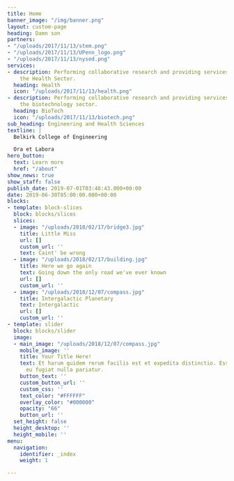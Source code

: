 ```yaml
---
title: Home
banner_image: "/img/banner.png"
layout: custom-page
heading: Damn son
partners:
- "/uploads/2017/11/13/stem.png"
- "/uploads/2017/11/13/UPenn_logo.png"
- "/uploads/2017/11/13/nysed.png"
services:
- description: Performing collaborative research and providing services to support
    the Health Sector.
  heading: Health
  icon: "/uploads/2017/11/13/health.png"
- description: Performing collaborative research and providing services to support
    the biotechnology sector.
  heading: BioTech
  icon: "/uploads/2017/11/13/biotech.png"
sub_heading: Engineering and Health Sciences
textline: |
  Belkirk College of Engineering

  Ora et Labora
hero_button:
  text: Learn more
  href: "/about"
show_news: true
show_staff: false
publish_date: 2019-07-01T03:48:43.000+00:00
date: 2019-06-30T05:00:00.000+00:00
blocks:
- template: block-slices
  block: blocks/slices
  slices:
  - image: "/uploads/2018/02/17/bridge3.jpg"
    title: Little Miss
    url: []
    custom_url: ''
    text: Caint' be wrong
  - image: "/uploads/2018/02/17/building.jpg"
    title: Here we go again
    text: Going down the only road we've ever known
    url: []
    custom_url: ''
  - image: "/uploads/2018/12/07/compass.jpg"
    title: Intergalactic Planetary
    text: Intergalactic
    url: []
    custom_url: ''
- template: slider
  block: blocks/slider
  image:
  - main_image: "/uploads/2018/12/07/compass.jpg"
    mobile_image: ''
    title: Your Title Here!
    text: Et harum quidem rerum facilis est et expedita distinctio. Esse cillum dolore
      eu fugiat nulla pariatur.
    button_text: ''
    custom_button_url: ''
    custom_css: ''
    text_color: "#FFFFFF"
    overlay_color: "#000000"
    opacity: "66"
    button_url: ''
  set_height: false
  height_desktop: ''
  height_mobile: ''
menu:
  navigation:
    identifier: _index
    weight: 1

---
```

